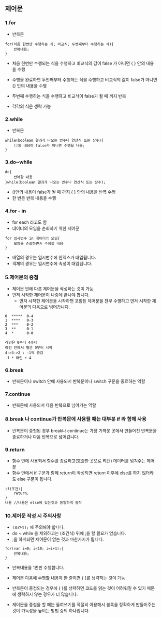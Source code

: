 ## 제어문
### 1.for
*  반복문

```
for(처음 한번만 수행하는 식; 비교식; 두번째부터 수행하는 식){
	반복내용;
}
```

* 처음 한번만 수행되는 식을 수행하고 비교식의 값이 false 가 아니면 { } 안의 내용을 수행
* 수행을 완료하면 두번째부터 수행하는 식을 수행하고 비교식의 값이 false가 아니면 {} 안의 내용을 수행
* 두번째 수행하는 식을 수행하고 비교식이 false가 될 때 까지 반복

* 각각의 식은 생략 가능

### 2.while
* 반복문

```
while(boolean 결과가 나오는 변수나 연산식 또는 상수){
	()의 내용이 false가 아니면 수행될 내용;
}
```

### 3.do~while

```
do{
	반복할 내용
}while(boolean 결과가 나오는 변수나 연산식 또는 상수);
```

* ()안의 내용이 false가 될 때 까지 { } 안의 내용을 반복 수행
* 한 번은 반복 내용을 수행

### 4.for - in
* for each 라고도 함
* 데이터의 모임을 순회하기 위한 제어문

```
for 임시변수 in 데이터의 모임{
	모임을 순회하면서 수행할 내용
}
```

* 배열의 경우는 임시변수에 인덱스가 대입됩니다.
* 객체의 경우는 임시변수에 속성이 대입됩니다.

### 5.제어문의 중첩

* 제어문 안에 다른 제어문을 작성하는 것이 가능
* 먼저 시작한 제어문이 나중에 끝나야 합니다.
	* 먼저 시작한 제어문을 시작하면 포함된 제어문을 전부 수행하고 먼저 시작한 제어문의 다음으로 넘어갑니다.  

```
0  *****  0-4
1  ****   0-3
2  ***    0-2
3  **     0-1
4  *      0-0

라인은 0부터 4까지
라인 안에서 별은 0부터 시작
4->3->2 : -1씩 증감
-1 * 라인 + 4
```

### 6.break
* 반복문이나 switch 안에 사용되서 반복문이나 switch 구문을 종료하는 역할

### 7.continue
* 반복문에 사용되서 다음 반복으로 넘어가는 역할

### 8.break 나 continue가 반복문에 사용될 때는 대부분 if 와 함께 사용
* 반복문이 중첩된 경우 break나  continue는 가장 가까운 곳에서 만들어진 반복문을 종료하거나 다음 반복으로 넘어갑니다.

### 9.return
* 함수 안에 사용되서 함수를 종료하고(호출한 곳으로 리턴) 데이터를 넘겨주는 제어문
* 함수 안에서 if 구문과 함께 return이 작성되면 return 이후에 else를 하지 않더라도 else 구문이 됩니다.

```
if(조건){
	return;
}
내용 //내용은 else에 있는것과 동일하게 동작
```

### 10.제어문 작성 시 주의사항
* `(조건식);` 에 주의해야 합니다.
* do ~ while 을 제외하고는 (조건식) 뒤에 ;을 할 필요가 없습니다.
* ;을 하게되면 제어문이 없는 것과 마찬가지가 됩니다.

```
for(var i=0; i<10; i=i+1);{
	반복내용;
}
```

* 반복내용을 1번만 수행합니다.

* 제어문 다음에 수행할 내용이 한 줄이면 { }를 생략하는 것이 가능
* 반복문이 중첩되는 경우에 { }를 생략하면 코드를 읽는 것이 어려워질 수 있기 때문에 생략하지 않는 경우가 더 많습니다.
* 제어문을 중첩을 할 때는 들여쓰기를 적절히 이용해서 블록을 정확하게 만들어주는 것이 가독성을 높이는 방법 중의 하나입니다.

